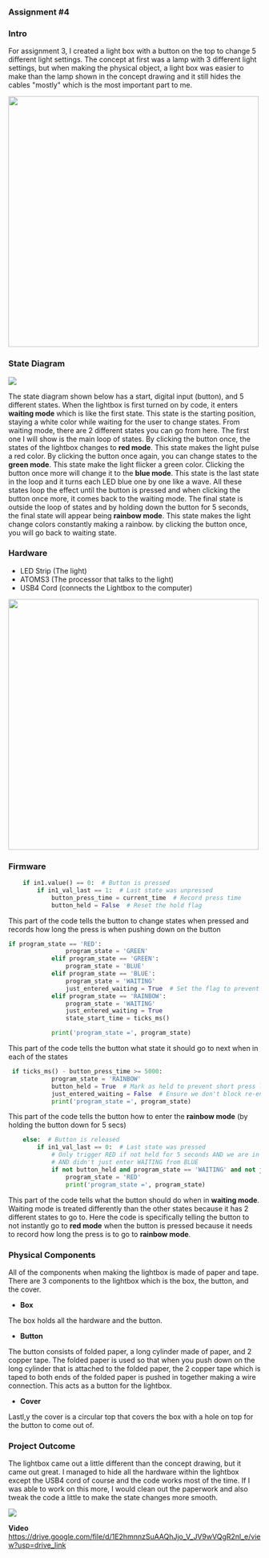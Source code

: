 ### Assignment #4

### Intro
For assignment 3, I created a light box with a button on the top to change 5 different light settings. The concept at first was a lamp with 3 different light settings, but when making the physical object, a light box was easier to make than the lamp shown in the concept drawing and it still hides the cables "mostly" which is the most important part to me.
  
<img src="IMG_6754.JPG" width="500">
  
### State Diagram
<img src="state diagram assignment 3.jpg">  

The state diagram shown below has a start, digital input (button), and 5 different states. When the lightbox is first turned on by code, it enters **waiting mode** which is like the first state. This state is the starting position, staying a white color while waiting for the user to change states. From waiting mode, there are 2 different states you can go from here. The first one I will show is the main loop of states. By clicking the button once, the states of the lightbox changes to **red mode**. This state makes the light pulse a red color. By clicking the button once again, you can change states to the **green mode**. This state make the light flicker a green color. Clicking the button once more will change it to the **blue mode**. This state is the last state in the loop and it turns each LED blue one by one like a wave. All these states loop the effect until the button is pressed and when clicking the button once more, it comes back to the waiting mode. The final state is outside the loop of states and by holding down the button for 5 seconds, the final state will appear being **rainbow mode**. This state makes the light change colors constantly making a rainbow. by clicking the button once, you will go back to waiting state.

### Hardware
* LED Strip (The light)
* ATOMS3 (The processor that talks to the light)
* USB4 Cord (connects the Lightbox to the computer)
<img src="IMG_6752.JPG" width="500">

### Firmware
```python
    if in1.value() == 0:  # Button is pressed
        if in1_val_last == 1:  # Last state was unpressed
            button_press_time = current_time  # Record press time
            button_held = False  # Reset the hold flag
```
This part of the code tells the button to change states when pressed and records how long the press is when pushing down on the button

```python
if program_state == 'RED':
                program_state = 'GREEN'
            elif program_state == 'GREEN':
                program_state = 'BLUE'
            elif program_state == 'BLUE':
                program_state = 'WAITING'
                just_entered_waiting = True  # Set the flag to prevent immediate RED
            elif program_state == 'RAINBOW':
                program_state = 'WAITING'
                just_entered_waiting = True
                state_start_time = ticks_ms()

            print('program_state =', program_state)
```
This part of the code tells the button what state it should go to next when in each of the states

```python
 if ticks_ms() - button_press_time >= 5000:
            program_state = 'RAINBOW'
            button_held = True  # Mark as held to prevent short press logic
            just_entered_waiting = False  # Ensure we don't block re-entering RED later
            print('program_state =', program_state)
```
This part of the code tells the button how to enter the **rainbow mode** (by holding the button down for 5 secs)

```python
    else:  # Button is released
        if in1_val_last == 0:  # Last state was pressed
            # Only trigger RED if not held for 5 seconds AND we are in WAITING 
            # AND didn't just enter WAITING from BLUE
            if not button_held and program_state == 'WAITING' and not just_entered_waiting:
                program_state = 'RED'
                print('program_state =', program_state)
```
This part of the code tells what the button should do when in **waiting mode**. Waiting mode is treated differently than the other states because it has 2 different states to go to. Here the code is specifically telling the button to not instantly go to **red mode** when the button is pressed because it needs to record how long the press is to go to **rainbow mode**.

### Physical Components
All of the components when making the lightbox is made of paper and tape. There are 3 components to the lightbox which is the box, the button, and the cover.
  
- **Box**
  
The box holds all the hardware and the button.
  
- **Button**
  
The button consists of folded paper, a long cylinder made of paper, and 2 copper tape. The folded paper is used so that when you push down on the long cylinder that is attached to the folded paper, the 2 copper tape which is taped to both ends of the folded paper is pushed in together making a wire connection. This acts as a button for the lightbox.
  
- **Cover**
  
Lastl,y the cover is a circular top that covers the box with a hole on top for the button to come out of.


### Project Outcome
The lightbox came out a little different than the concept drawing, but it came out great. I managed to hide all the hardware within the lightbox except the USB4 cord of course and the code works most of the time. If I was able to work on this more, I would clean out the paperwork and also tweak the code a little to make the state changes more smooth.

<img src="IMG_6747.JPG">

**Video**
https://drive.google.com/file/d/1E2hmnnzSuAAQhJjo_V_JV9wVQgR2nl_e/view?usp=drive_link
